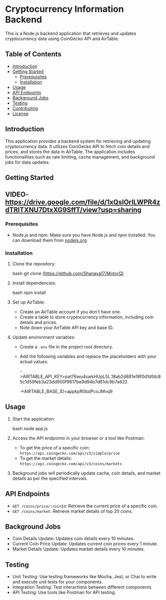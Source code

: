 # Cryptocurrency Information Backend

This is a Node.js backend application that retrieves and updates cryptocurrency data using CoinGecko API and AirTable.

## Table of Contents

- [Introduction](#introduction)
- [Getting Started](#getting-started)
  - [Prerequisites](#prerequisites)
  - [Installation](#installation)
- [Usage](#usage)
- [API Endpoints](#api-endpoints)
- [Background Jobs](#background-jobs)
- [Testing](#testing)
- [Contributing](#contributing)
- [License](#license)

## Introduction

This application provides a backend system for retrieving and updating cryptocurrency data. It utilizes CoinGecko API to fetch coin details and prices, and stores the data in AirTable. The application includes functionalities such as rate limiting, cache management, and background jobs for data updates.

## Getting Started
## VIDEO-https://drive.google.com/file/d/1xQslOrILWPR4zdTRlTXNU7DtxXG9SffT/view?usp=sharing

### Prerequisites

- Node.js and npm: Make sure you have Node.js and npm installed. You can download them from [nodejs.org](https://nodejs.org/).

### Installation

1. Clone the repository:

   bash
   git clone [(https://github.com/Shanaya17/MotorQ)](https://github.com/Shanaya17/MotorQ.git)
  
   

2. Install dependencies:

   bash
   npm install
   

3. Set up AirTable:
   - Create an AirTable account if you don't have one.
   - Create a table to store cryptocurrency information, including coin details and prices.
   - Note down your AirTable API key and base ID.

4. Update environment variables:
   - Create a `.env` file in the project root directory.
   - Add the following variables and replace the placeholders with your actual values:

     
     ->AIRTABLE_API_KEY=pat76wu4swkHUpL5L.18ab2d881e18f0d1dfdc85c1d59feb3a23dd900f9617be9d94b7d61dc9b7a622
     
     ->AIRTABLE_BASE_ID=appkpR0bdPcoJMvq9
     

## Usage

1. Start the application:

   bash
   node app.js
   

2. Access the API endpoints in your browser or a tool like Postman:
   - To get the price of a specific coin: `https://api.coingecko.com/api/v3/simple/price`
   - To get the market details: `https://api.coingecko.com/api/v3/coins/markets`

3. Background jobs will periodically update cache, coin details, and market details as per the specified intervals.

## API Endpoints

- `GET /coins/price/:coinId`: Retrieve the current price of a specific coin.
- `GET /coins/market`: Retrieve market details of top 20 coins.

## Background Jobs

- Coin Details Update: Updates coin details every 10 minutes.
- Current Coin Price Update: Updates current coin prices every 1 minute.
- Market Details Update: Updates market details every 10 minutes.

## Testing

- Unit Testing: Use testing frameworks like Mocha, Jest, or Chai to write and execute unit tests for your components.
- Integration Testing: Test interactions between different components.
- API Testing: Use tools like Postman for API testing.


```
